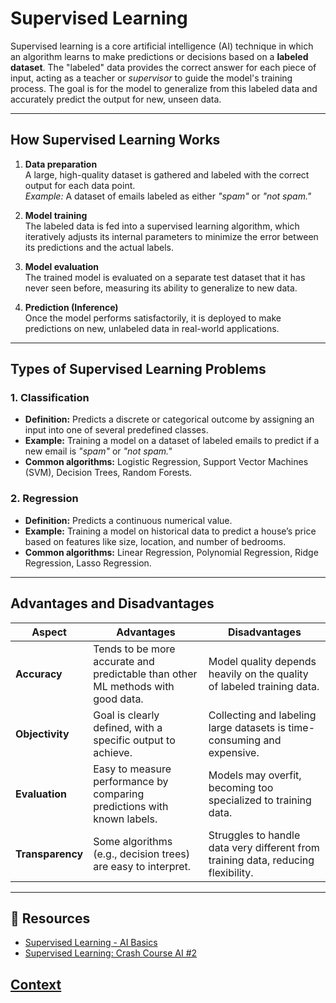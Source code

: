 # Supervised Learning

Supervised learning is a core artificial intelligence (AI) technique in which an algorithm learns to make predictions or decisions based on a **labeled dataset**. The "labeled" data provides the correct answer for each piece of input, acting as a teacher or *supervisor* to guide the model's training process. The goal is for the model to generalize from this labeled data and accurately predict the output for new, unseen data.

---

## How Supervised Learning Works

1. **Data preparation**  
   A large, high-quality dataset is gathered and labeled with the correct output for each data point.  
   *Example:* A dataset of emails labeled as either *"spam"* or *"not spam."*

2. **Model training**  
   The labeled data is fed into a supervised learning algorithm, which iteratively adjusts its internal parameters to minimize the error between its predictions and the actual labels.

3. **Model evaluation**  
   The trained model is evaluated on a separate test dataset that it has never seen before, measuring its ability to generalize to new data.

4. **Prediction (Inference)**  
   Once the model performs satisfactorily, it is deployed to make predictions on new, unlabeled data in real-world applications.

---

## Types of Supervised Learning Problems

### 1. Classification
- **Definition:** Predicts a discrete or categorical outcome by assigning an input into one of several predefined classes.  
- **Example:** Training a model on a dataset of labeled emails to predict if a new email is *"spam"* or *"not spam."*  
- **Common algorithms:** Logistic Regression, Support Vector Machines (SVM), Decision Trees, Random Forests.

### 2. Regression
- **Definition:** Predicts a continuous numerical value.  
- **Example:** Training a model on historical data to predict a house’s price based on features like size, location, and number of bedrooms.  
- **Common algorithms:** Linear Regression, Polynomial Regression, Ridge Regression, Lasso Regression.

---

## Advantages and Disadvantages

| Aspect        | Advantages                                                                 | Disadvantages                                                                 |
|---------------|----------------------------------------------------------------------------|-------------------------------------------------------------------------------|
| **Accuracy**  | Tends to be more accurate and predictable than other ML methods with good data. | Model quality depends heavily on the quality of labeled training data.        |
| **Objectivity** | Goal is clearly defined, with a specific output to achieve.               | Collecting and labeling large datasets is time-consuming and expensive.       |
| **Evaluation** | Easy to measure performance by comparing predictions with known labels.   | Models may overfit, becoming too specialized to training data.                |
| **Transparency** | Some algorithms (e.g., decision trees) are easy to interpret.            | Struggles to handle data very different from training data, reducing flexibility. |

---

## 📌 Resources

- [Supervised Learning - AI Basics](https://www.youtube.com/watch?v=g9oESGzcA84)  
- [Supervised Learning: Crash Course AI #2](https://www.youtube.com/watch?v=4qVRBYAdLAo)

  
## [Context](./../context.md)
